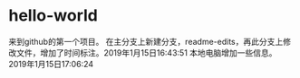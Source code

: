 # hello-world
来到github的第一个项目。
在主分支上新建分支，readme-edits，再此分支上修改文件，增加了时间标注。2019年1月15日16:43:51
本地电脑增加一些信息。2019年1月15日17:06:24

